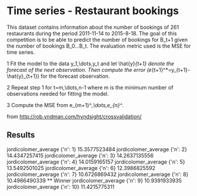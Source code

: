 # Time series - Restaurant bookings

This dataset contains information about the number of bookings of 261 restaurants during the period 2011-11-14 to 2015-8-18. The goal of this competition is to be able to predict the number of bookings for B_t+1 given the number of bookings B_0...B_t. The evaluation metric used is the MSE for time series.

1 Fit the model to the data y_1,\dots,y_t and let \hat{y}_{t+1} denote the forecast of the next observation. Then compute the error (e_{t+1}^*=y_{t+1}-\hat{y}_{t+1}) for the forecast observation.

2 Repeat step 1 for t=m,\dots,n-1 where m is the minimum number of observations needed for fitting the model.

3 Compute the MSE from e_{m+1}^*,\dots,e_{n}^*.

from http://rob.yndman.com/hyndsight/crossvalidation/

## Results

jordicolomer_average {'n': 1} 15.3577523484
jordicolomer_average {'n': 2} 14.4347257415
jordicolomer_average {'n': 3} 14.2637135556
jordicolomer_average {'n': 4} 14.0159165157
jordicolomer_average {'n': 5} 13.5492501025
jordicolomer_average {'n': 6} 12.3986825592
jordicolomer_average {'n': 7} 10.6726869432
jordicolomer_average {'n': 8} 10.4966490339 ** Winner
jordicolomer_average {'n': 9} 10.9391933935
jordicolomer_average {'n': 10} 11.4215775311
